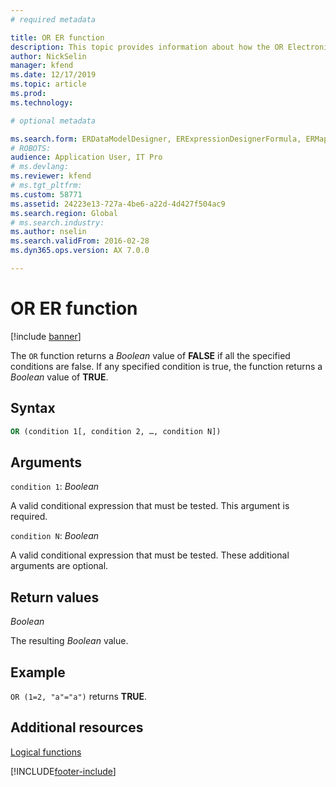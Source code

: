 ```yaml
---
# required metadata

title: OR ER function
description: This topic provides information about how the OR Electronic reporting (ER) function is used.
author: NickSelin
manager: kfend
ms.date: 12/17/2019
ms.topic: article
ms.prod: 
ms.technology: 

# optional metadata

ms.search.form: ERDataModelDesigner, ERExpressionDesignerFormula, ERMappedFormatDesigner, ERModelMappingDesigner
# ROBOTS: 
audience: Application User, IT Pro
# ms.devlang: 
ms.reviewer: kfend
# ms.tgt_pltfrm: 
ms.custom: 58771
ms.assetid: 24223e13-727a-4be6-a22d-4d427f504ac9
ms.search.region: Global
# ms.search.industry: 
ms.author: nselin
ms.search.validFrom: 2016-02-28
ms.dyn365.ops.version: AX 7.0.0

---
```


# OR ER function

[!include [banner](../includes/banner.md)]

The `OR` function returns a *Boolean* value of **FALSE** if all the specified conditions are false. If any specified condition is true, the function returns a *Boolean* value of **TRUE**.

## Syntax

```vb
OR (condition 1[, condition 2, …, condition N])
```

## Arguments

`condition 1`: *Boolean*

A valid conditional expression that must be tested. This argument is required.

`condition N`: *Boolean*

A valid conditional expression that must be tested. These additional arguments are optional.

## Return values

*Boolean*

The resulting *Boolean* value.

## Example

`OR (1=2, "a"="a")` returns **TRUE**.

## Additional resources

[Logical functions](er-functions-category-logical.md)


[!INCLUDE[footer-include](../../../includes/footer-banner.md)]